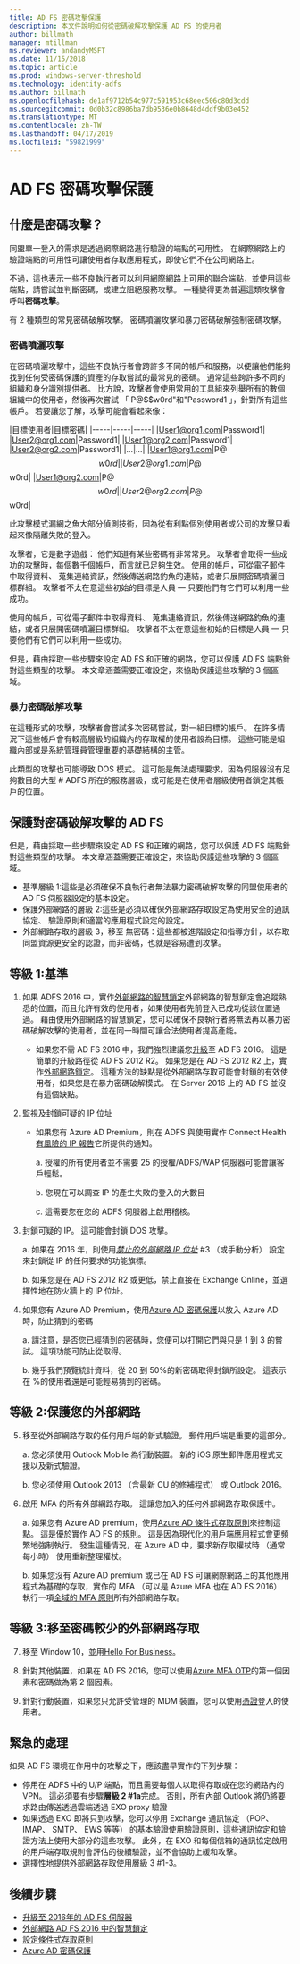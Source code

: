 ```yaml
---
title: AD FS 密碼攻擊保護
description: 本文件說明如何從密碼破解攻擊保護 AD FS 的使用者
author: billmath
manager: mtillman
ms.reviewer: andandyMSFT
ms.date: 11/15/2018
ms.topic: article
ms.prod: windows-server-threshold
ms.technology: identity-adfs
ms.author: billmath
ms.openlocfilehash: de1af9712b54c977c591953c68eec506c80d3cdd
ms.sourcegitcommit: 0d0b32c8986ba7db9536e0b8648d4ddf9b03e452
ms.translationtype: MT
ms.contentlocale: zh-TW
ms.lasthandoff: 04/17/2019
ms.locfileid: "59821999"
---
```

# <a name="ad-fs-password-attack-protection"></a>AD FS 密碼攻擊保護

## <a name="what-is-a-password-attack"></a>什麼是密碼攻擊？

同盟單一登入的需求是透過網際網路進行驗證的端點的可用性。 在網際網路上的驗證端點的可用性可讓使用者存取應用程式，即使它們不在公司網路上。 

不過，這也表示一些不良執行者可以利用網際網路上可用的聯合端點，並使用這些端點，請嘗試並判斷密碼，或建立阻絕服務攻擊。 一種變得更為普遍這類攻擊會呼叫**密碼攻擊**。 

有 2 種類型的常見密碼破解攻擊。 密碼噴灑攻擊和暴力密碼破解強制密碼攻擊。 

### <a name="password-spray-attack"></a>密碼噴灑攻擊
在密碼噴灑攻擊中，這些不良執行者會跨許多不同的帳戶和服務，以便讓他們能夠找到任何受密碼保護的資產的存取嘗試的最常見的密碼。 通常這些跨許多不同的組織和身分識別提供者。 比方說，攻擊者會使用常用的工具組來列舉所有的數個組織中的使用者，然後再次嘗試 「 P@$$w0rd"和"Password1 」，針對所有這些帳戶。 若要讓您了解，攻擊可能會看起來像：

|目標使用者|目標密碼|
|-----|-----|-----|
|User1@org1.com|Password1|
|User2@org1.com|Password1|
|User1@org2.com|Password1|
|User2@org2.com|Password1|
|…|…|
|User1@org1.com|P@$$w0rd|
|User2@org1.com|P@$$w0rd|
|User1@org2.com|P@$$w0rd|
|User2@org2.com|P@$$w0rd|

此攻擊模式漏網之魚大部分偵測技術，因為從有利點個別使用者或公司的攻擊只看起來像隔離失敗的登入。

攻擊者，它是數字遊戲： 他們知道有某些密碼有非常常見。  攻擊者會取得一些成功的攻擊時，每個數千個帳戶，而言就已足夠生效。 使用的帳戶，可從電子郵件中取得資料、 蒐集連絡資訊，然後傳送網路釣魚的連結，或者只展開密碼噴灑目標群組。 攻擊者不太在意這些初始的目標是人員 — 只要他們有它們可以利用一些成功。

使用的帳戶，可從電子郵件中取得資料、 蒐集連絡資訊，然後傳送網路釣魚的連結，或者只展開密碼噴灑目標群組。 攻擊者不太在意這些初始的目標是人員 — 只要他們有它們可以利用一些成功。

但是，藉由採取一些步驟來設定 AD FS 和正確的網路，您可以保護 AD FS 端點針對這些類型的攻擊。 本文章涵蓋需要正確設定，來協助保護這些攻擊的 3 個區域。

### <a name="brute-force-password-attack"></a>暴力密碼破解攻擊 
在這種形式的攻擊，攻擊者會嘗試多次密碼嘗試，對一組目標的帳戶。 在許多情況下這些帳戶會有較高層級的組織內的存取權的使用者設為目標。 這些可能是組織內部或是系統管理員管理重要的基礎結構的主管。  

此類型的攻擊也可能導致 DOS 模式。 這可能是無法處理要求，因為伺服器沒有足夠數目的大型 # ADFS 所在的服務層級，或可能是在使用者層級使用者鎖定其帳戶的位置。  

## <a name="securing-ad-fs-against-password-attacks"></a>保護對密碼破解攻擊的 AD FS 
 
但是，藉由採取一些步驟來設定 AD FS 和正確的網路，您可以保護 AD FS 端點針對這些類型的攻擊。 本文章涵蓋需要正確設定，來協助保護這些攻擊的 3 個區域。 


- 基準層級 1:這些是必須確保不良執行者無法暴力密碼破解攻擊的同盟使用者的 AD FS 伺服器設定的基本設定。 
- 保護外部網路的層級 2:這些是必須以確保外部網路存取設定為使用安全的通訊協定、 驗證原則和適當的應用程式設定的設定。 
- 外部網路存取的層級 3，移至 無密碼：這些都被進階設定和指導方針，以存取同盟資源更安全的認證，而非密碼，也就是容易遭到攻擊。 

## <a name="level-1-baseline"></a>等級 1:基準

1. 如果 ADFS 2016 中，實作[外部網路的智慧鎖定](../../ad-fs/operations/Configure-AD-FS-Extranet-Smart-Lockout-Protection.md)外部網路的智慧鎖定會追蹤熟悉的位置，而且允許有效的使用者，如果使用者先前登入已成功從該位置通過。 藉由使用外部網路的智慧鎖定，您可以確保不良執行者將無法再以暴力密碼破解攻擊的使用者，並在同一時間可讓合法使用者提高產能。
    - 如果您不需 AD FS 2016 中，我們強烈建議您[升級](../../ad-fs/deployment/upgrading-to-ad-fs-in-windows-server.md)至 AD FS 2016。 這是簡單的升級路徑從 AD FS 2012 R2。 如果您是在 AD FS 2012 R2 上，實作[外部網路鎖定](../../ad-fs/operations/Configure-AD-FS-Extranet-Soft-Lockout-Protection.md)。 這種方法的缺點是從外部網路存取可能會封鎖的有效使用者，如果您是在暴力密碼破解模式。 在 Server 2016 上的 AD FS 並沒有這個缺點。

2. 監視及封鎖可疑的 IP 位址 
    - 如果您有 Azure AD Premium，則在 ADFS 與使用實作 Connect Health[有風險的 IP 報告](https://docs.microsoft.com/azure/active-directory/connect-health/active-directory-aadconnect-health-adfs#risky-ip-report-public-preview)它所提供的通知。
        
        a. 授權的所有使用者並不需要 25 的授權/ADFS/WAP 伺服器可能會讓客戶輕鬆。
    
        b. 您現在可以調查 IP 的產生失敗的登入的大數目
    
        c.  這需要您在您的 ADFS 伺服器上啟用稽核。

3.  封鎖可疑的 IP。  這可能會封鎖 DOS 攻擊。

    a. 如果在 2016 年，則使用[*禁止的外部網路 IP 位址*](../../ad-fs/operations/configure-ad-fs-banned-ip.md) #3 （或手動分析） 設定來封鎖從 IP 的任何要求的功能旗標。

    b. 如果您是在 AD FS 2012 R2 或更低，禁止直接在 Exchange Online，並選擇性地在防火牆上的 IP 位址。

4. 如果您有 Azure AD Premium，使用[Azure AD 密碼保護](https://docs.microsoft.com/azure/active-directory/authentication/concept-password-ban-bad-on-premises)以放入 Azure AD 時，防止猜到的密碼  

    a. 請注意，是否您已經猜到的密碼時，您便可以打開它們與只是 1 到 3 的嘗試。 這項功能可防止從取得。 

    b. 幾乎我們預覽統計資料，從 20 到 50%的新密碼取得封鎖所設定。 這表示在 %的使用者還是可能輕易猜到的密碼。

## <a name="level-2-protect-your-extranet"></a>等級 2:保護您的外部網路

5. 移至從外部網路存取的任何用戶端的新式驗證。 郵件用戶端是重要的這部分。 

    a. 您必須使用 Outlook Mobile 為行動裝置。 新的 iOS 原生郵件應用程式支援以及新式驗證。 

    b. 您必須使用 Outlook 2013 （含最新 CU 的修補程式） 或 Outlook 2016。

6.  啟用 MFA 的所有外部網路存取。 這讓您加入的任何外部網路存取保護中。

    a.  如果您有 Azure AD premium，使用[Azure AD 條件式存取原則](https://docs.microsoft.com/azure/active-directory/conditional-access/overview)來控制這點。  這是優於實作 AD FS 的規則。  這是因為現代化的用戶端應用程式會更頻繁地強制執行。  發生這種情況，在 Azure AD 中，要求新存取權杖時 （通常每小時） 使用重新整理權杖。  

    b.  如果您沒有 Azure AD premium 或已在 AD FS 可讓網際網路上的其他應用程式為基礎的存取，實作的 MFA （可以是 Azure MFA 也在 AD FS 2016） 執行一項[全域的 MFA 原則](../../ad-fs/operations/configure-authentication-policies.md#to-configure-multi-factor-authentication-globally)所有外部網路存取。
 
## <a name="level-3-move-to-password-less-for-extranet-access"></a>等級 3:移至密碼較少的外部網路存取

7. 移至 Window 10，並用[Hello For Business](https://docs.microsoft.com/windows/security/identity-protection/hello-for-business/hello-identity-verification)。

8. 針對其他裝置，如果在 AD FS 2016，您可以使用[Azure MFA OTP](../../ad-fs/operations/configure-ad-fs-and-azure-mfa.md)的第一個因素和密碼做為第 2 個因素。 

9.  針對行動裝置，如果您只允許受管理的 MDM 裝置，您可以使用[憑證](../../ad-fs/operations/configure-user-certificate-authentication.md)登入的使用者。 
 
## <a name="urgent-handling"></a>緊急的處理

如果 AD FS 環境在作用中的攻擊之下，應該盡早實作的下列步驟：

 - 停用在 ADFS 中的 U/P 端點，而且需要每個人以取得存取或在您的網路內的 VPN。 這必須要有步驟**層級 2 #1a**完成。 否則，所有內部 Outlook 將仍將要求路由傳送透過雲端透過 EXO proxy 驗證
 - 如果透過 EXO 即將只到攻擊，您可以停用 Exchange 通訊協定 （POP、 IMAP、 SMTP、 EWS 等等） 的基本驗證使用驗證原則，這些通訊協定和驗證方法上使用大部分的這些攻擊。 此外，在 EXO 和每個信箱的通訊協定啟用的用戶端存取規則會評估的後續驗證，並不會協助上緩和攻擊。 
 - 選擇性地提供外部網路存取使用層級 3 #1-3。

## <a name="next-steps"></a>後續步驟

- [升級至 2016年的 AD FS 伺服器](../../ad-fs/deployment/upgrading-to-ad-fs-in-windows-server.md) 
- [外部網路 AD FS 2016 中的智慧鎖定](../../ad-fs/operations/Configure-AD-FS-Extranet-Smart-Lockout-Protection.md)
- [設定條件式存取原則](https://docs.microsoft.com/azure/active-directory/conditional-access/overview)
- [Azure AD 密碼保護](https://docs.microsoft.com/azure/active-directory/authentication/howto-password-ban-bad-on-premises)
